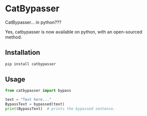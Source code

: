# CatBypasser

CatBypasser... in python???

Yes, catbypasser is now available on python, with an open-sourced method.

## Installation

```bash
pip install catbypasser
```

## Usage

```python
from catbypasser import bypass

text = "Text here..."
BypassText = bypassed(text)
print(BypassText)  # prints the bypassed sentence.
```
